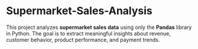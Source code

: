 # Supermarket-Sales-Analysis
This project analyzes **supermarket sales data** using only the **Pandas** library in Python.   The goal is to extract meaningful insights about revenue, customer behavior, product performance, and payment trends.
